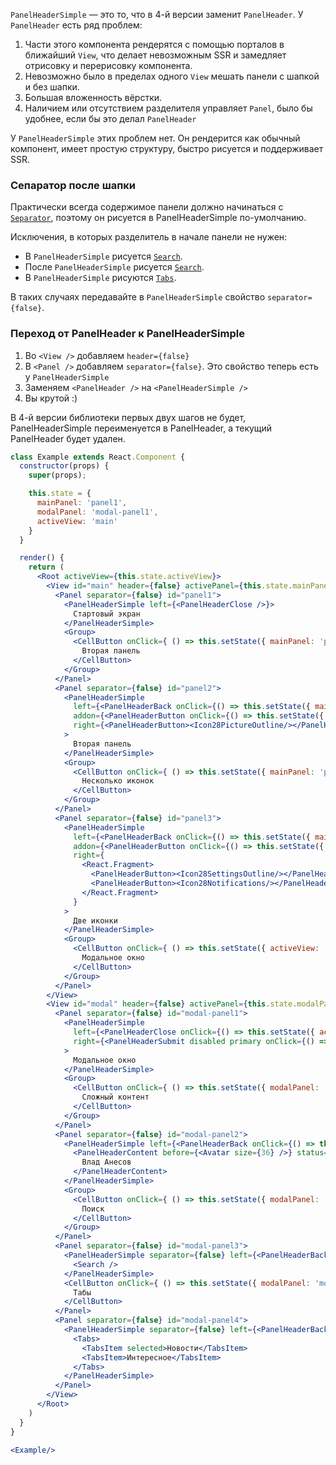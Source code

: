 `PanelHeaderSimple` — это то, что в 4-й версии заменит `PanelHeader`. У `PanelHeader` есть ряд проблем:

1. Части этого компонента рендерятся с помощью порталов в ближайший `View`, что делает невозможным SSR и замедляет
отрисовку и перерисовку компонента.
2. Невозможно было в пределах одного `View` мешать панели с шапкой и без шапки.
3. Большая вложенность вёрстки.
4. Наличием или отсутствием разделителя управляет `Panel`, было бы удобнее, если бы это делал `PanelHeader`

У `PanelHeaderSimple` этих проблем нет. Он рендерится как обычный компонент, имеет простую структуру, быстро рисуется и
поддерживает SSR.

### Сепаратор после шапки

Практически всегда содержимое панели должно начинаться с [`Separator`](https://vkcom.github.io/vkui-styleguide/#!/Separator),
 поэтому он рисуется в PanelHeaderSimple по-умолчанию.

Исключения, в которых разделитель в начале панели не нужен:
* В `PanelHeaderSimple` рисуется [`Search`](https://vkcom.github.io/vkui-styleguide/#!/Search).
* После `PanelHeaderSimple` рисуется [`Search`](https://vkcom.github.io/vkui-styleguide/#!/Search).
* В `PanelHeaderSimple` рисуются [`Tabs`](https://vkcom.github.io/vkui-styleguide/#!/Tabs).

В таких случаях передавайте в `PanelHeaderSimple` свойство `separator={false}`.

### Переход от PanelHeader к PanelHeaderSimple

1. Во `<View />` добавляем `header={false}`
2. В `<Panel />` добавляем `separator={false}`. Это свойство теперь есть у `PanelHeaderSimple`
3. Заменяем `<PanelHeader />` на `<PanelHeaderSimple />`
4. Вы крутой :)

В 4-й версии библиотеки первых двух шагов не будет, PanelHeaderSimple переименуется в PanelHeader, а текущий PanelHeader
будет удален.

```jsx
class Example extends React.Component {
  constructor(props) {
    super(props);

    this.state = {
      mainPanel: 'panel1',
      modalPanel: 'modal-panel1',
      activeView: 'main'
    }
  }

  render() {
    return (
      <Root activeView={this.state.activeView}>
        <View id="main" header={false} activePanel={this.state.mainPanel}>
          <Panel separator={false} id="panel1">
            <PanelHeaderSimple left={<PanelHeaderClose />}>
              Стартовый экран
            </PanelHeaderSimple>
            <Group>
              <CellButton onClick={ () => this.setState({ mainPanel: 'panel2' }) }>
                Вторая панель
              </CellButton>
            </Group>
          </Panel>
          <Panel separator={false} id="panel2">
            <PanelHeaderSimple
              left={<PanelHeaderBack onClick={() => this.setState({ mainPanel: 'panel1' })} />}
              addon={<PanelHeaderButton onClick={() => this.setState({ mainPanel: 'panel1' })}>Назад</PanelHeaderButton>}
              right={<PanelHeaderButton><Icon28PictureOutline/></PanelHeaderButton>}
            >
              Вторая панель
            </PanelHeaderSimple>
            <Group>
              <CellButton onClick={ () => this.setState({ mainPanel: 'panel3' }) }>
                Несколько иконок
              </CellButton>
            </Group>
          </Panel>
          <Panel separator={false} id="panel3">
            <PanelHeaderSimple
              left={<PanelHeaderBack onClick={() => this.setState({ mainPanel: 'panel2' })}/>}
              addon={<PanelHeaderButton onClick={() => this.setState({ mainPanel: 'panel2' })}>Назад</PanelHeaderButton>}
              right={
                <React.Fragment>
                  <PanelHeaderButton><Icon28SettingsOutline/></PanelHeaderButton>
                  <PanelHeaderButton><Icon28Notifications/></PanelHeaderButton>
                </React.Fragment>
              }
            >
              Две иконки
            </PanelHeaderSimple>
            <Group>
              <CellButton onClick={ () => this.setState({ activeView: 'modal' }) }>
                Модальное окно
              </CellButton>
            </Group>
          </Panel>
        </View>
        <View id="modal" header={false} activePanel={this.state.modalPanel}>
          <Panel separator={false} id="modal-panel1">
            <PanelHeaderSimple
              left={<PanelHeaderClose onClick={() => this.setState({ activeView: 'main' })} />}
              right={<PanelHeaderSubmit disabled primary onClick={() => this.setState({ activeView: 'main' })} />}
            >
              Модальное окно
            </PanelHeaderSimple>
            <Group>
              <CellButton onClick={ () => this.setState({ modalPanel: 'modal-panel2' }) }>
                Сложный контент
              </CellButton>
            </Group>
          </Panel>
          <Panel separator={false} id="modal-panel2">
            <PanelHeaderSimple left={<PanelHeaderBack onClick={() => this.setState({ modalPanel: 'modal-panel1' })} />}>
              <PanelHeaderContent before={<Avatar size={36} />} status="Был в сети вчера">
                Влад Анесов
              </PanelHeaderContent>
            </PanelHeaderSimple>
            <Group>
              <CellButton onClick={ () => this.setState({ modalPanel: 'modal-panel3' }) }>
                Поиск
              </CellButton>
            </Group>
          </Panel>
          <Panel separator={false} id="modal-panel3">
            <PanelHeaderSimple separator={false} left={<PanelHeaderBack onClick={() => this.setState({ modalPanel: 'modal-panel2' })} />}>
              <Search />
            </PanelHeaderSimple>
            <CellButton onClick={ () => this.setState({ modalPanel: 'modal-panel4' }) }>
              Табы
            </CellButton>
          </Panel>
          <Panel separator={false} id="modal-panel4">
            <PanelHeaderSimple separator={false} left={<PanelHeaderBack onClick={() => this.setState({ modalPanel: 'modal-panel3' })} />}>
              <Tabs>
                <TabsItem selected>Новости</TabsItem>
                <TabsItem>Интересное</TabsItem>
              </Tabs>
            </PanelHeaderSimple>
          </Panel>
        </View>
      </Root>
    )
  }
}

<Example/>
```
